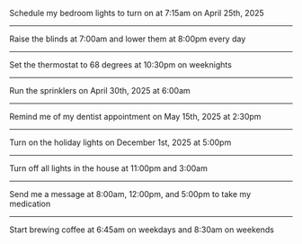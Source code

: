 Schedule my bedroom lights to turn on at 7:15am on April 25th, 2025

---

Raise the blinds at 7:00am and lower them at 8:00pm every day

---

Set the thermostat to 68 degrees at 10:30pm on weeknights

---

Run the sprinklers on April 30th, 2025 at 6:00am

---

Remind me of my dentist appointment on May 15th, 2025 at 2:30pm

---

Turn on the holiday lights on December 1st, 2025 at 5:00pm

---

Turn off all lights in the house at 11:00pm and 3:00am

---

Send me a message at 8:00am, 12:00pm, and 5:00pm to take my medication

---

Start brewing coffee at 6:45am on weekdays and 8:30am on weekends